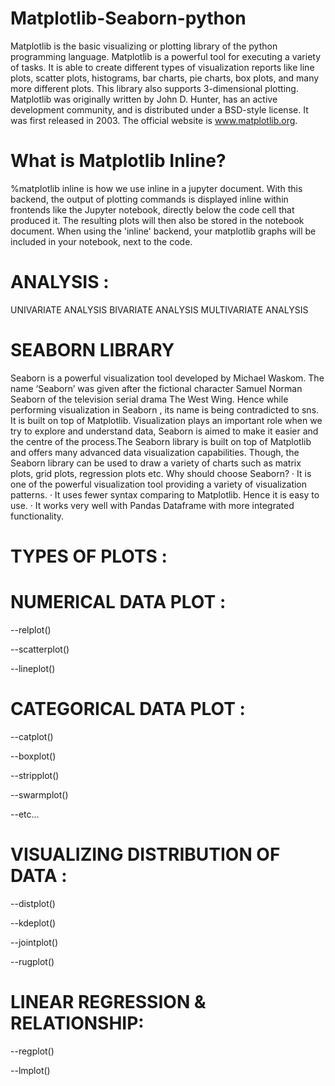# Matplotlib-Seaborn-python
Matplotlib is the basic visualizing or plotting library of the python programming language. Matplotlib is a powerful tool for executing a variety of tasks. It is able to create different types of visualization reports like line plots, scatter plots, histograms, bar charts, pie charts, box plots, and many more different plots. This library also supports 3-dimensional plotting.
Matplotlib was originally written by John D. Hunter, has an active development community, and is distributed under a BSD-style license. It was first released in 2003. The official website is www.matplotlib.org. 

# What is Matplotlib Inline? 
%matplotlib inline  is how we use inline in a jupyter document. With this backend, the output of plotting commands is displayed inline within frontends like the Jupyter notebook, directly below the code cell that produced it. The resulting plots will then also be stored in the notebook document. When using the 'inline' backend, your matplotlib graphs will be included in your notebook, next to the code.  
 
# ANALYSIS :

UNIVARIATE ANALYSIS
BIVARIATE ANALYSIS
MULTIVARIATE ANALYSIS


# SEABORN LIBRARY
Seaborn is a powerful visualization tool developed by Michael Waskom. The name ‘Seaborn’ was given after the fictional character Samuel Norman Seaborn of the television serial drama The West Wing. Hence while performing visualization in Seaborn , its name is being contradicted to sns. It is built on top of Matplotlib. Visualization plays an important role when we try to explore and understand data, Seaborn is aimed to make it easier and the centre of the process.The Seaborn library is built on top of Matplotlib and offers many advanced data visualization capabilities. Though, the Seaborn library can be used to draw a variety of charts such as matrix plots, grid plots, regression plots etc.
Why should choose Seaborn?
· It is one of the powerful visualization tool providing a variety of visualization patterns.
· It uses fewer syntax comparing to Matplotlib. Hence it is easy to use.
· It works very well with Pandas Dataframe with more integrated functionality.
# TYPES OF PLOTS :

# NUMERICAL DATA PLOT :
  
  --relplot()
  
  --scatterplot()
  
  --lineplot()
 
# CATEGORICAL DATA PLOT :
  
  --catplot()
  
  --boxplot()
  
  --stripplot()
  
  --swarmplot()
  
  --etc...
 
# VISUALIZING DISTRIBUTION OF DATA :
 
  --distplot()
 
  --kdeplot()
 
  --jointplot()
 
  --rugplot()
 
# LINEAR REGRESSION & RELATIONSHIP:
 
  --regplot()
 
  --lmplot()











